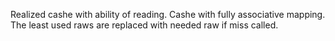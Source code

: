 Realized cashe with ability of reading. Cashe with fully associative mapping. The least used raws are replaced with needed raw if miss called.
